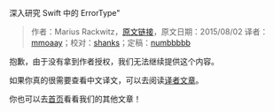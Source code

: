 深入研究 Swift 中的 ErrorType"


> 作者：Marius Rackwitz，[原文链接](https://realm.io/news/testing-swift-error-type/)，原文日期：2015/08/02
> 译者：[mmoaay](http://blog.csdn.net/mmoaay)；校对：[shanks](http://codebuild.me/)；定稿：[numbbbbb](https://github.com/numbbbbb)

抱歉，由于没有拿到作者授权，我们无法继续提供这个内容。

如果你真的很需要查看中文译文，可以去阅读[译者文章](http://blog.csdn.net/mmoaay/article/details/48051477)。

你也可以去[首页](http://swift.gg)看看我们的其他文章！

